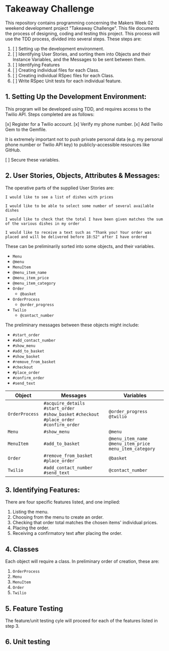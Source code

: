 # Takeaway Challenge

This repository contains programming concerning the Makers Week 02 weekend development project "Takeaway Challenge". This file documents the process of designing, coding and testing this project. This process will use the TDD process, divided into several steps. These steps are:

1. [ ] Setting up the development environment.
2. [ ] Identifying User Stories, and sorting them into Objects and their Instance Variables, and the Messages to be sent between them.
3. [ ] Identifying Features
4. [ ] Creating individual files for each Class.
5. [ ] Creating individual RSpec files for each Class.
6. [ ] Write RSpec Unit tests for each individual feature.

##  1.  Setting Up the Development Environment:

This program will be developed using TDD, and requires access to the Twilio API. Steps completed are as follows:

  [x] Register for a Twilio account.
  [x] Verify my phone number.
  [x] Add Twilio Gem to the Gemfile.

It is extremely important not to push private personal data (e.g. my personal phone number or Twilio API key) to publicly-accessible resources like GitHub.

  [ ] Secure these variables.

##  2.  User Stories, Objects, Attributes & Messages:

The operative parts of the supplied User Stories are:

```
I would like to see a list of dishes with prices

I would like to be able to select some number of several available dishes

I would like to check that the total I have been given matches the sum of the various dishes in my order

I would like to receive a text such as "Thank you! Your order was placed and will be delivered before 18:52" after I have ordered
```
These can be preliminarily sorted into some objects, and their variables.

*  `Menu`
  * `@menu`
*  `MenuItem`
  * `@menu_item_name`
  * `@menu_item_price`
  * `@menu_item_category`
* `Order`
  * `@basket`
* `OrderProcess`
  * `@order_progress`
* `Twilio`
  * `@contact_number`

The preliminary messages between these objects might include:

* `#start_order`
* `#add_contact_number`
* `#show_menu`
* `#add_to_basket`
* `#show_basket`
* `#remove_from_basket`
* `#checkout`
* `#place_order`
* `#confirm_order`
* `#send_text`

Object | Messages | Variables
---|---|---
`OrderProcess` | `#acquire_details` `#start_order` `#show_basket` `#checkout` `#place_order` `#confirm_order` | `@order_progress` `@twilio`
`Menu` | `#show_menu` | `@menu`
`MenuItem` | `#add_to_basket` | `@menu_item_name` `@menu_item_price` `menu_item_category`
`Order` | `#remove_from_basket` `#place_order` | `@basket`
`Twilio` | `#add_contact_number` `#send_text` | `@contact_number`

##  3.  Identifying Features:

There are four specific features listed, and one implied:

1.  Listing the menu.
2.  Choosing from the menu to create an order.
3.  Checking that order total matches the chosen items' individual prices.
4.  Placing the order.
5.  Receiving a confirmatory text after placing the order.

##  4.  Classes

Each object will require a class. In preliminary order of creation, these are:

1.  `OrderProcess`
2.  `Menu`
3.  `MenuItem`
4.  `Order`
5.  `Twilio`

##  5.  Feature Testing

The feature/unit testing cyle will proceed for each of the features listed in step 3.

##  6.  Unit testing
